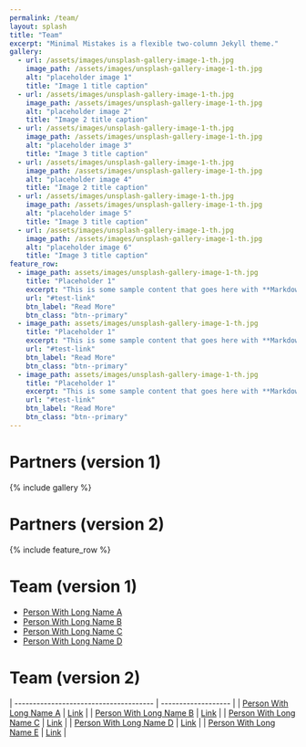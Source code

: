 ```yaml
---
permalink: /team/
layout: splash
title: "Team"
excerpt: "Minimal Mistakes is a flexible two-column Jekyll theme."
gallery:
  - url: /assets/images/unsplash-gallery-image-1-th.jpg
    image_path: /assets/images/unsplash-gallery-image-1-th.jpg
    alt: "placeholder image 1"
    title: "Image 1 title caption"
  - url: /assets/images/unsplash-gallery-image-1-th.jpg
    image_path: /assets/images/unsplash-gallery-image-1-th.jpg
    alt: "placeholder image 2"
    title: "Image 2 title caption"
  - url: /assets/images/unsplash-gallery-image-1-th.jpg
    image_path: /assets/images/unsplash-gallery-image-1-th.jpg
    alt: "placeholder image 3"
    title: "Image 3 title caption"
  - url: /assets/images/unsplash-gallery-image-1-th.jpg
    image_path: /assets/images/unsplash-gallery-image-1-th.jpg
    alt: "placeholder image 4"
    title: "Image 2 title caption"
  - url: /assets/images/unsplash-gallery-image-1-th.jpg
    image_path: /assets/images/unsplash-gallery-image-1-th.jpg
    alt: "placeholder image 5"
    title: "Image 3 title caption"
  - url: /assets/images/unsplash-gallery-image-1-th.jpg
    image_path: /assets/images/unsplash-gallery-image-1-th.jpg
    alt: "placeholder image 6"
    title: "Image 3 title caption"
feature_row:
  - image_path: assets/images/unsplash-gallery-image-1-th.jpg
    title: "Placeholder 1"
    excerpt: "This is some sample content that goes here with **Markdown** formatting."
    url: "#test-link"
    btn_label: "Read More"
    btn_class: "btn--primary"
  - image_path: assets/images/unsplash-gallery-image-1-th.jpg
    title: "Placeholder 1"
    excerpt: "This is some sample content that goes here with **Markdown** formatting."
    url: "#test-link"
    btn_label: "Read More"
    btn_class: "btn--primary"
  - image_path: assets/images/unsplash-gallery-image-1-th.jpg
    title: "Placeholder 1"
    excerpt: "This is some sample content that goes here with **Markdown** formatting."
    url: "#test-link"
    btn_label: "Read More"
    btn_class: "btn--primary"
---
```


# Partners (version 1)

{% include gallery %}

# Partners (version 2)

{% include feature_row %}

# Team (version 1)

- <a href="">Person With Long Name A</a>
- <a href="">Person With Long Name B</a>
- <a href="">Person With Long Name C</a>
- <a href="">Person With Long Name D</a>

# Team (version 2)

| -------------------------------------- | ------------------- |
| <a href="">Person With Long Name A</a> | <a href="">Link</a> |
| <a href="">Person With Long Name B</a> | <a href="">Link</a> |
| <a href="">Person With Long Name C</a> | <a href="">Link</a> |
| <a href="">Person With Long Name D</a> | <a href="">Link</a> |
| <a href="">Person With Long Name E</a> | <a href="">Link</a> |